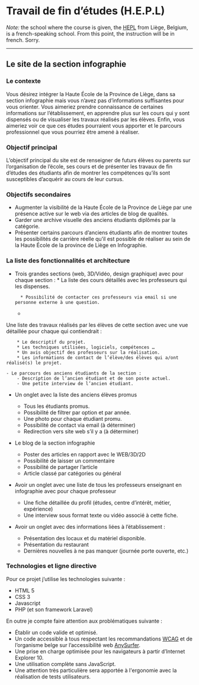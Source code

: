 # Travail de fin d’études (H.E.P.L)
*Note:* the school where the course is given, the [HEPL](http://www.provincedeliege.be/hauteecole) from Liège, Belgium, is a french-speaking school. From this point, the instruction will be in french. Sorry.

---
## Le site de la section infographie

### Le contexte
Vous désirez intégrer la Haute École de la Province de Liège, dans sa section infographie mais vous n’avez pas d’informations suffisantes pour vous orienter. Vous aimeriez prendre connaissance de certaines informations sur l’établissement, en apprendre plus sur les cours qui y sont dispensés ou de visualiser les travaux réalisés par les élèves. Enfin, vous aimeriez voir ce que ces études pourraient vous apporter et le parcours professionnel que vous pourriez être amené à réaliser.

### Objectif principal
L’objectif principal du site est de renseigner de futurs élèves ou parents sur l’organisation de l’école, ses cours et de présenter les travaux de fin d’études des étudiants afin de montrer les compétences qu’ils sont susceptibles d’acquérir au cours de leur cursus.

### Objectifs secondaires

* Augmenter la visibilité de la Haute École de la Province de Liège par une présence active sur le web via des articles de blog de qualités.
* Garder une archive visuelle des anciens étudiants diplômés par la catégorie.
* Présenter certains parcours d’anciens étudiants afin de montrer toutes les possibilités de carrière réelle qu’il est possible de réaliser au sein de la Haute École de la province de Liège en Infographie.

### La liste des fonctionnalités et architecture

* Trois grandes sections (web, 3D/Vidéo, design graphique) avec pour chaque section :
	* 
La liste des cours détaillés avec les professeurs qui les dispenses.

		* Possibilité de contacter ces professeurs via email si une personne externe à une question.
	* 
Une liste des travaux réalisés par les élèves de cette section avec une vue détaillée pour chaque qui contiendrait :

		* Le descriptif du projet.
		* Les techniques utilisées, logiciels, compétences …
		* Un avis objectif des professeurs sur la réalisation.
		* Les informations de contact de l’élève/des élèves qui a/ont réalisé(s) le projet.

```
- Le parcours des anciens étudiants de la section :
	- Description de l’ancien étudiant et de son poste actuel.
	- Une petite interview de l’ancien étudiant.
```

* Un onglet avec la liste des anciens élèves promus
	* Tous les étudiants promus.
	* Possibilité de filtrer par option et par année.
	* Une photo pour chaque étudiant promu.
	* Possibilité de contact via email (à déterminer)
	* Redirection vers site web s’il y a (à déterminer)

* Le blog de la section infographie
	* Poster des articles en rapport avec le WEB/3D/2D
	* Possibilité de laisser un commentaire
	* Possibilité de partager l’article
	* Article classé par catégories ou général

* Avoir un onglet avec une liste de tous les professeurs enseignant en infographie avec pour chaque professeur
	* Une fiche détaillée du profil (études, centre d’intérêt, métier, expérience)
	* Une interview sous format texte ou vidéo associé à cette fiche.

* Avoir un onglet avec des informations liées à l’établissement :
	* Présentation des locaux et du matériel disponible.
	* Présentation du restaurant
	* Dernières nouvelles à ne pas manquer (journée porte ouverte, etc.)

### Technologies et ligne directive
Pour ce projet j’utilise les technologies suivante :

* HTML 5
* CSS 3
* Javascript
* PHP (et son framework Laravel)

En outre je compte faire attention aux problématiques suivante :

* Établir un code valide et optimisé.
* Un code accessible à tous respectant les recommandations [WCAG](https://www.w3.org/WAI/intro/wcag.php) et de l’organisme belge sur l’accessibilité web [AnySurfer](http://anysurfer.be/fr).
* Une prise en charge optimisée pour les navigateurs à partir d’Internet Explorer 10.
* Une utilisation complète sans JavaScript.
* Une attention très particulière sera apportée à l'ergonomie avec la réalisation de tests utilisateurs.
